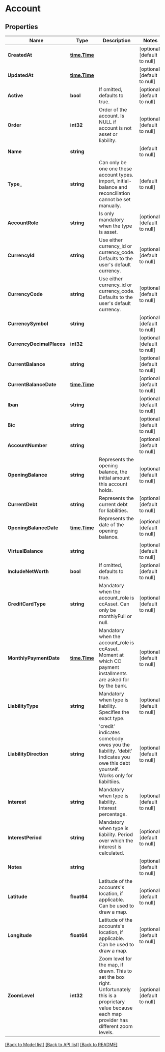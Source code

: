 # Account

## Properties
Name | Type | Description | Notes
------------ | ------------- | ------------- | -------------
**CreatedAt** | [**time.Time**](time.Time.md) |  | [optional] [default to null]
**UpdatedAt** | [**time.Time**](time.Time.md) |  | [optional] [default to null]
**Active** | **bool** | If omitted, defaults to true. | [optional] [default to null]
**Order** | **int32** | Order of the account. Is NULL if account is not asset or liability. | [optional] [default to null]
**Name** | **string** |  | [default to null]
**Type_** | **string** | Can only be one one these account types. import, initial-balance and reconciliation cannot be set manually. | [default to null]
**AccountRole** | **string** | Is only mandatory when the type is asset. | [optional] [default to null]
**CurrencyId** | **string** | Use either currency_id or currency_code. Defaults to the user&#x27;s default currency. | [optional] [default to null]
**CurrencyCode** | **string** | Use either currency_id or currency_code. Defaults to the user&#x27;s default currency. | [optional] [default to null]
**CurrencySymbol** | **string** |  | [optional] [default to null]
**CurrencyDecimalPlaces** | **int32** |  | [optional] [default to null]
**CurrentBalance** | **string** |  | [optional] [default to null]
**CurrentBalanceDate** | [**time.Time**](time.Time.md) |  | [optional] [default to null]
**Iban** | **string** |  | [optional] [default to null]
**Bic** | **string** |  | [optional] [default to null]
**AccountNumber** | **string** |  | [optional] [default to null]
**OpeningBalance** | **string** | Represents the opening balance, the initial amount this account holds. | [optional] [default to null]
**CurrentDebt** | **string** | Represents the current debt for liabilities. | [optional] [default to null]
**OpeningBalanceDate** | [**time.Time**](time.Time.md) | Represents the date of the opening balance. | [optional] [default to null]
**VirtualBalance** | **string** |  | [optional] [default to null]
**IncludeNetWorth** | **bool** | If omitted, defaults to true. | [optional] [default to null]
**CreditCardType** | **string** | Mandatory when the account_role is ccAsset. Can only be monthlyFull or null. | [optional] [default to null]
**MonthlyPaymentDate** | [**time.Time**](time.Time.md) | Mandatory when the account_role is ccAsset. Moment at which CC payment installments are asked for by the bank. | [optional] [default to null]
**LiabilityType** | **string** | Mandatory when type is liability. Specifies the exact type. | [optional] [default to null]
**LiabilityDirection** | **string** | &#x27;credit&#x27; indicates somebody owes you the liability. &#x27;debit&#x27; Indicates you owe this debt yourself. Works only for liabiltiies. | [optional] [default to null]
**Interest** | **string** | Mandatory when type is liability. Interest percentage. | [optional] [default to null]
**InterestPeriod** | **string** | Mandatory when type is liability. Period over which the interest is calculated. | [optional] [default to null]
**Notes** | **string** |  | [optional] [default to null]
**Latitude** | **float64** | Latitude of the accounts&#x27;s location, if applicable. Can be used to draw a map. | [optional] [default to null]
**Longitude** | **float64** | Latitude of the accounts&#x27;s location, if applicable. Can be used to draw a map. | [optional] [default to null]
**ZoomLevel** | **int32** | Zoom level for the map, if drawn. This to set the box right. Unfortunately this is a proprietary value because each map provider has different zoom levels. | [optional] [default to null]

[[Back to Model list]](../README.md#documentation-for-models) [[Back to API list]](../README.md#documentation-for-api-endpoints) [[Back to README]](../README.md)

